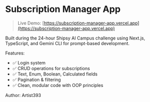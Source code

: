 # Subscription Manager App

> Live Demo: [https://subscription-manager-app.vercel.app](https://subscription-manager-app.vercel.app)

Built during the 24-hour Shipsy AI Campus challenge using Next.js, TypeScript, and Gemini CLI for prompt-based development.

Features:
- ✅ Login system
- ✅ CRUD operations for subscriptions
- ✅ Text, Enum, Boolean, Calculated fields
- ✅ Pagination & filtering
- ✅ Clean, modular code with OOP principles

Author: Artist393